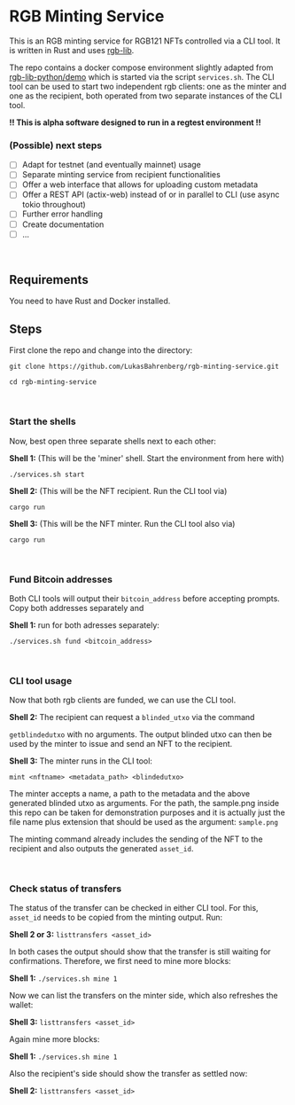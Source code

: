 # RGB Minting Service
This is an RGB minting service for RGB121 NFTs controlled via a CLI tool. It is written in Rust and uses [rgb-lib](https://github.com/RGB-Tools/rgb-lib).

The repo contains a docker compose environment slightly adapted from [rgb-lib-python/demo](https://github.com/RGB-Tools/rgb-lib-python) which is started via the script ``services.sh``. The CLI tool can be used to start two independent rgb clients: one as the minter and one as the recipient, both operated from two separate instances of the CLI tool.

**!! This is alpha software designed to run in a regtest environment !!**

### (Possible) next steps
- [ ] Adapt for testnet (and eventually mainnet) usage
- [ ] Separate minting service from recipient functionalities
- [ ] Offer a web interface that allows for uploading custom metadata
- [ ] Offer a REST API (actix-web) instead of or in parallel to CLI (use async tokio throughout)
- [ ] Further error handling 
- [ ] Create documentation
- [ ] ...

&nbsp;<br>

## Requirements
You need to have Rust and Docker installed.

## Steps
First clone the repo and change into the directory:

``git clone https://github.com/LukasBahrenberg/rgb-minting-service.git`` 

``cd rgb-minting-service``

&nbsp;<br>

### Start the shells
Now, best open three separate shells next to each other:

**Shell 1:** (This will be the 'miner' shell. Start the environment from here with)

``./services.sh start``

**Shell 2:** (This will be the NFT recipient. Run the CLI tool via)

``cargo run``

**Shell 3:** (This will be the NFT minter. Run the CLI tool also via)

``cargo run``

&nbsp;<br>

### Fund Bitcoin addresses
Both CLI tools will output their ``bitcoin_address`` before accepting prompts. Copy both addresses separately and

**Shell 1:** run for both adresses separately:

``./services.sh fund <bitcoin_address>``

&nbsp;<br>


### CLI tool usage
Now that both rgb clients are funded, we can use the CLI tool. 

**Shell 2:** The recipient can request a ``blinded_utxo`` via the command

``getblindedutxo`` with no arguments. The output blinded utxo can then be used by the minter to issue and send an NFT to the recipient. 

**Shell 3:** The minter runs in the CLI tool:

``mint <nftname> <metadata_path> <blindedutxo>``

The minter accepts a name, a path to the metadata and the above generated blinded utxo as arguments. For the path, the sample.png inside this repo can be taken for demonstration purposes and it is actually just the file name plus extension that should be used as the argument: ``sample.png``

The minting command already includes the sending of the NFT to the recipient and also outputs the generated ``asset_id``.


&nbsp;<br>

### Check status of transfers

The status of the transfer can be checked in either CLI tool. For this,  ``asset_id`` needs to be copied from the minting output. Run: 

**Shell 2 or 3:** ``listtransfers <asset_id>``

In both cases the output should show that the transfer is still waiting for confirmations. Therefore, we first need to mine more blocks: 

**Shell 1:** ``./services.sh mine 1``

Now we can list the transfers on the minter side, which also refreshes the wallet:

**Shell 3:** ``listtransfers <asset_id>``

Again mine more blocks:

**Shell 1:** ``./services.sh mine 1``

Also the recipient's side should show the transfer as settled now:

**Shell 2:** ``listtransfers <asset_id>``













